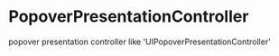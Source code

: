 # PopoverPresentationController
popover presentation controller like 'UIPopoverPresentationController'
